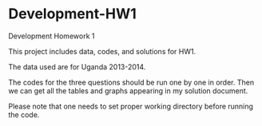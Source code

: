 # Development-HW1
Development Homework 1

This project includes data, codes, and solutions for HW1.

The data used are for Uganda 2013-2014.

The codes for the three questions should be run one by one in order. Then we can get all the tables and graphs appearing in my solution document.

Please note that one needs to set proper working directory before running the code.
